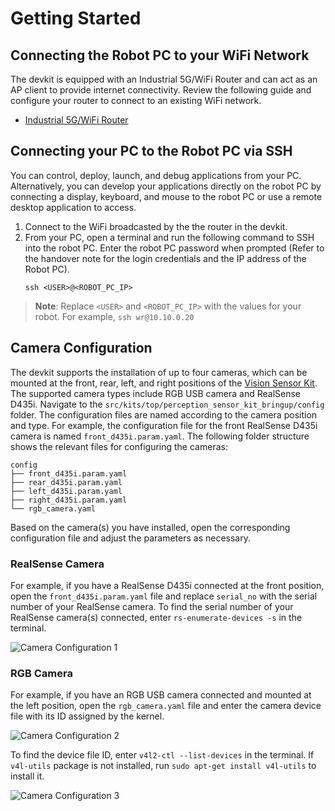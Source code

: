 # Getting Started

## Connecting the Robot PC to your WiFi Network
The devkit is equipped with an Industrial 5G/WiFi Router and can act as an AP client to provide internet connectivity. Review the following guide and configure your router to connect to an existing WiFi network.

* [Industrial 5G/WiFi Router](/peripheral/network/industrial_5g_router)

## Connecting your PC to the Robot PC via SSH
You can control, deploy, launch, and debug applications from your PC. Alternatively, you can develop your applications directly on the robot PC by connecting a display, keyboard, and mouse to the robot PC or use a remote desktop application to access. 

1. Connect to the WiFi broadcasted by the the router in the devkit.
2. From your PC, open a terminal and run the following command to SSH into the robot PC. Enter the robot PC password when prompted (Refer to the handover note for the login credentials and the IP address of the Robot PC).
    ```
    ssh <USER>@<ROBOT_PC_IP>
    ```

> **Note**: Replace `<USER>` and `<ROBOT_PC_IP>` with the values for your robot. For example, `ssh wr@10.10.0.20`

## Camera Configuration
The devkit supports the installation of up to four cameras, which can be mounted at the front, rear, left, and right positions of the [Vision Sensor Kit](vision_extension.md). The supported camera types include RGB USB camera and RealSense D435i. Navigate to the `src/kits/top/perception_sensor_kit_bringup/config` folder. The configuration files are named according to the camera position and type. For example, the configuration file for the front RealSense D435i camera is named `front_d435i.param.yaml`. The following folder structure shows
the relevant files for configuring the cameras:

```
config
├── front_d435i.param.yaml
├── rear_d435i.param.yaml
├── left_d435i.param.yaml
├── right_d435i.param.yaml
└── rgb_camera.yaml
```

Based on the camera(s) you have installed, open the corresponding configuration file and adjust the parameters as necessary.

### RealSense Camera
For example, if you have a RealSense D435i connected at the front position, open the `front_d435i.param.yaml` file and replace `serial_no` with the serial number of your RealSense camera. To find the serial number of your RealSense camera(s) connected, enter `rs-enumerate-devices -s` in the terminal.

![Camera Configuration 1](/img/system/ugv_devkit/camera_configuration_1.jpg)

### RGB Camera
For example, if you have an RGB USB camera connected and mounted at the left position, open the `rgb_camera.yaml` file and enter the camera device file with its ID assigned by the kernel.

![Camera Configuration 2](/img/system/ugv_devkit/camera_configuration_2.jpg)

To find the device file ID, enter `v4l2-ctl --list-devices` in the terminal. If `v4l-utils` package is not installed, run `sudo apt-get install v4l-utils` to install it.

![Camera Configuration 3](/img/system/ugv_devkit/camera_configuration_3.jpg)
